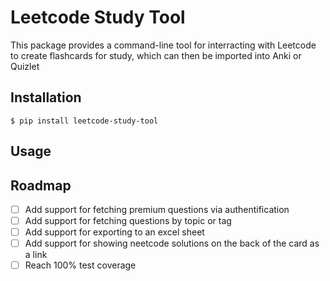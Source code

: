 # Leetcode Study Tool
This package provides a command-line tool for interracting with Leetcode to create flashcards for study,
which can then be imported into Anki or Quizlet 

## Installation 
```shell
$ pip install leetcode-study-tool
```

## Usage 

## Roadmap 
- [ ] Add support for fetching premium questions via authentification
- [ ] Add support for fetching questions by topic or tag 
- [ ] Add support for exporting to an excel sheet
- [ ] Add support for showing neetcode solutions on the back of the card as a link
- [ ] Reach 100% test coverage